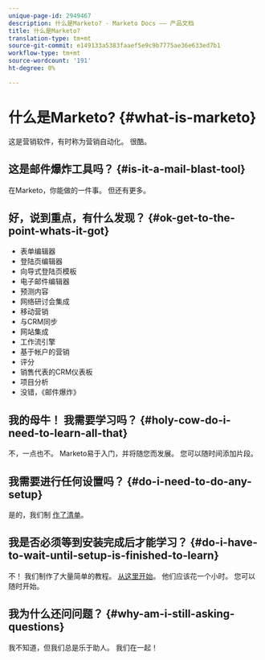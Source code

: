 ```yaml
---
unique-page-id: 2949467
description: 什么是Marketo? - Marketo Docs —— 产品文档
title: 什么是Marketo?
translation-type: tm+mt
source-git-commit: e149133a5383faaef5e9c9b7775ae36e633ed7b1
workflow-type: tm+mt
source-wordcount: '191'
ht-degree: 0%

---
```



# 什么是Marketo? {#what-is-marketo}

这是营销软件，有时称为营销自动化。 很酷。

## 这是邮件爆炸工具吗？ {#is-it-a-mail-blast-tool}

在Marketo，你能做的一件事。 但还有更多。

## 好，说到重点，有什么发现？ {#ok-get-to-the-point-whats-it-got}

* 表单编辑器
* 登陆页编辑器
* 向导式登陆页模板
* 电子邮件编辑器
* 预测内容
* 网络研讨会集成
* 移动营销
* 与CRM同步
* 网站集成
* 工作流引擎
* 基于帐户的营销
* 评分
* 销售代表的CRM仪表板
* 项目分析
* 没错，《邮件爆炸》

## 我的母牛！ 我需要学习吗？ {#holy-cow-do-i-need-to-learn-all-that}

不，一点也不。 Marketo易于入门，并将随您而发展。 您可以随时间添加片段。

## 我需要进行任何设置吗？ {#do-i-need-to-do-any-setup}

是的，我们制 [作了清单](/help/marketo/getting-started/setup-steps/setup-checklist.md)。

## 我是否必须等到安装完成后才能学习？ {#do-i-have-to-wait-until-setup-is-finished-to-learn}

不！ 我们制作了大量简单的教程。 [从这里开始](/help/marketo/getting-started/quick-wins/get-set-up-and-add-a-person.md)。 他们应该花一个小时。 您可以随时开始。

## 我为什么还问问题？ {#why-am-i-still-asking-questions}

我不知道，但我们总是乐于助人。 我们在一起！

